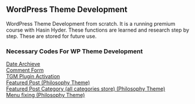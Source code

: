 ## WordPress Theme Development 
WordPress Theme Development from scratch. It is a running premium course with Hasin Hyder. These functions are learned and research step by step. These are stored for future use.

### Necessary Codes For WP Theme Development
<a href="https://github.com/zmfoundation/Wordpress/blob/master/custom-query.php%20(get_posts%20with%20pagination)">Date Archieve</a>
<br>
<a href="https://github.com/zmfoundation/Wordpress/blob/master/wordpress%20comment%20form">Comment Form</a>
<br>
<a href="https://github.com/zmfoundation/Wordpress/blob/master/TGM%20Plugin">TGM Plugin Activation</a>
<br>
<a href="https://github.com/zmfoundation/Wordpress/blob/master/featured-post">Featured Post (Philosophy Theme)</a>
<br>
<a href="https://github.com/zmfoundation/Wordpress/blob/master/all-categories">Featured Post Category (all categories store) (Philosophy Theme)</a>
<br>
<a href="https://github.com/zmfoundation/Wordpress/blob/master/Philosophy%20Menu">Menu fixing (Philosophy Theme)</a> <br>

